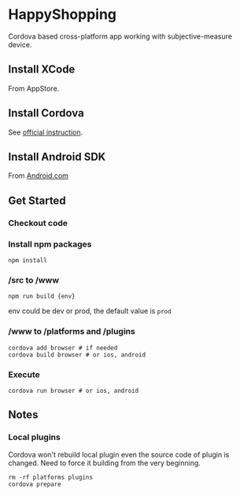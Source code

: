 # HappyShopping

Cordova based cross-platform app working with subjective-measure device.

## Install XCode

From AppStore.

## Install Cordova

See [official instruction](https://cordova.apache.org/#getstarted).

## Install Android SDK

From [Android.com](https://developer.android.com/studio/index.html#downloads)

## Get Started
### Checkout code
### Install npm packages

```
npm install
```
### /src to /www

```
npm run build {env}
```

env could be dev or prod, the default value is `prod`

### /www to /platforms and /plugins

```
cordova add browser # if needed
cordova build browser # or ios, android
```

### Execute

```
cordova run browser # or ios, android
```

## Notes
### Local plugins
Cordova won't rebuild local plugin even the source code of plugin is changed.
Need to force it building from the very beginning.

```
rm -rf platforms plugins
cordova prepare
```
